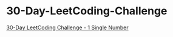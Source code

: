 # 30-Day-LeetCoding-Challenge

[30-Day LeetCoding Challenge - 1 Single Number](https://medium.com/@xyrot94/30-day-leetcoding-challenge-1-a9ee4d02c786)
